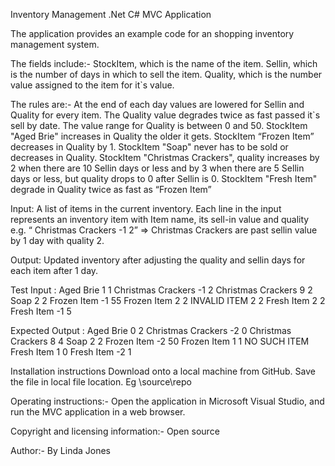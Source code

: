Inventory Management .Net C# MVC Application

The application provides an example code for an shopping inventory management system.

The fields include:-
StockItem, which is the name of the item.
Sellin, which is the number of days in which to sell the item.
Quality, which is the number value assigned to the item for it`s value.

The rules are:-
At the end of each day values are lowered for Sellin and Quality for every item.
The Quality value degrades twice as fast passed it`s sell by date.
The value range for Quality is between 0 and 50.
StockItem "Aged Brie" increases in Quality the older it gets.
StockItem “Frozen Item” decreases in Quality by 1.
StockItem "Soap" never has to be sold or decreases in Quality.
StockItem "Christmas Crackers", quality increases by 2 when there are 10 Sellin days or less and by 3 when there are 5 Sellin days or less, but quality drops to 0 after Sellin is 0.
StockItem "Fresh Item" degrade in Quality twice as fast as “Frozen Item”

Input: 
A list of items in the current inventory. 
Each line in the input represents an inventory item with Item name, its sell-in value and quality e.g. “ Christmas Crackers -1 2” => Christmas Crackers are past sellin value by 1 day with quality 2.

Output: 
Updated inventory after adjusting the quality and sellin days for each item after 1 day.

Test Input :
Aged Brie 1 1
Christmas Crackers -1 2
Christmas Crackers 9 2
Soap 2 2
Frozen Item -1 55
Frozen Item 2 2
INVALID ITEM 2 2
Fresh Item 2 2
Fresh Item -1 5

Expected Output :
Aged Brie 0 2
Christmas Crackers -2 0
Christmas Crackers 8 4
Soap 2 2
Frozen Item -2 50
Frozen Item 1 1
NO SUCH ITEM
Fresh Item 1 0
Fresh Item -2 1

Installation instructions 
Download onto a local machine from GitHub. Save the file in local file location. Eg \source\repo

Operating instructions:-
Open the application in Microsoft Visual Studio, and run the MVC application in a web browser.

Copyright and licensing information:-
Open source

Author:-
By Linda Jones 
